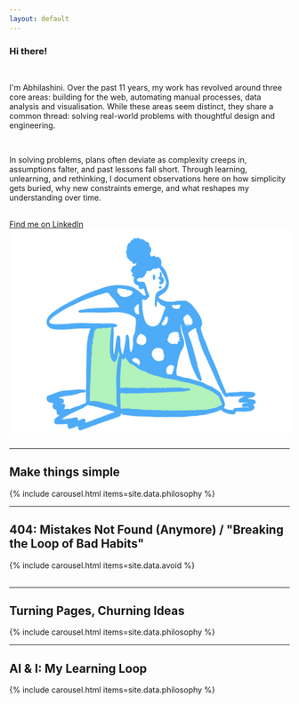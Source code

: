 ```yaml
---
layout: default
---
```


<div class="centered-column">
  <!-- Intro Section -->
  <section class="section" id="intro">
    <h3 class="sub-heading">Hi there!</h3>
    <br/>
    <p>I'm Abhilashini. Over the past 11 years, my work has revolved around three core areas: building for the web, automating manual processes, data analysis and visualisation. While these areas seem distinct, they share a common thread: solving real-world problems with thoughtful design and engineering.</p>
    <br/>
    <p>In solving problems, plans often deviate as complexity creeps in, assumptions falter, and past lessons fall short. Through learning, unlearning, and rethinking, I document observations here on how simplicity gets buried, why new constraints emerge, and what reshapes my understanding over time.</p>
    <br/>
    <a href="https://www.linkedin.com/in/abhilashini">Find me on LinkedIn <i class="fas fa-external-link-alt"></i></a>
    <br/>
    <img src="/assets/images/SittingDoodle.svg" class="doodle doodle--right flip" alt="">
  </section>

  <hr class="section-divider">

<!-- Philosophy Section -->
<section class="section" id="philosophy">
  <h1 class="section-title section-title--left" data-section="philosophy">
    Make things simple
  </h1>
  <div class="content">
    {% include carousel.html items=site.data.philosophy %}
  </div>
</section>

  <hr class="section-divider">

<!-- Avoid Section -->
<section class="section" id="avoid">
  <h1 class="section-title section-title--right" data-section="avoid">
    404: Mistakes Not Found (Anymore) / "Breaking the Loop of Bad Habits" 
  </h1>
  <div class="content">
    {% include carousel.html items=site.data.avoid %}
  </div>
  <img src="/assets/doodle2.svg" class="doodle doodle--left flip" alt="">
</section>

<hr class="section-divider">

<section class="section" id="rightTest2">
  <h1 class="section-title section-title--right" data-section="philosophy">
    Turning Pages, Churning Ideas
  </h1>
  <div class="content">
    {% include carousel.html items=site.data.philosophy %}
  </div>
</section>

<hr class="section-divider">

<section class="section" id="leftTest2">
  <h1 class="section-title section-title--left" data-section="philosophy">
    AI & I: My Learning Loop
  </h1>
  <div class="content">
    {% include carousel.html items=site.data.philosophy %}
  </div>
</section>